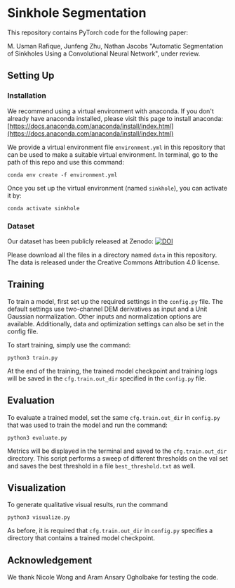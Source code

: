 # Sinkhole Segmentation

This repository contains PyTorch code for the following paper:

M. Usman Rafique, Junfeng Zhu, Nathan Jacobs "Automatic Segmentation of Sinkholes Using a Convolutional Neural Network", under review.

## Setting Up

### Installation

We recommend using a virtual environment with anaconda. If you don't already have anaconda installed, please visit this page to install anaconda: [https://docs.anaconda.com/anaconda/install/index.html](https://docs.anaconda.com/anaconda/install/index.html)

We provide a virtual environment  file `environment.yml` in this repository that can be used to make a suitable virtual environment. In terminal, go to the path of this repo and use this command:

`conda env create -f environment.yml`

Once you set up the virtual environment (named  `sinkhole`), you can activate it by:

`conda activate sinkhole`

### Dataset

Our dataset has been publicly released at Zenodo: [![DOI](https://zenodo.org/badge/DOI/10.5281/zenodo.5789436.svg)](https://doi.org/10.5281/zenodo.5789436)

Please download all the files in a directory named `data` in this repository. The data is released under the Creative Commons Attribution 4.0 license.

## Training

To train a model, first set up the required settings in the `config.py` file. The default settings use two-channel DEM derivatives as input and a Unit Gaussian normalization. Other inputs and normalization options are available. Additionally, data and optimization settings can also be set in the config file.

To start training, simply use the command:

`python3 train.py`

At the end of the training, the trained model checkpoint and training logs will be saved in the `cfg.train.out_dir` specified in the `config.py` file.

## Evaluation

To evaluate a trained model, set the same `cfg.train.out_dir` in `config.py` that was used to train the model and run the command:

`python3 evaluate.py`

Metrics will be displayed in the terminal and saved to the `cfg.train.out_dir` directory. This script performs a sweep of different thresholds on the val set and saves the best threshold in a file `best_threshold.txt` as well.

## Visualization

To generate qualitative visual results, run the command 

`python3 visualize.py`

As before, it is required that `cfg.train.out_dir` in `config.py` specifies a directory that contains a trained model checkpoint.

## Acknowledgement

We thank Nicole Wong and Aram Ansary Ogholbake for testing the code.
